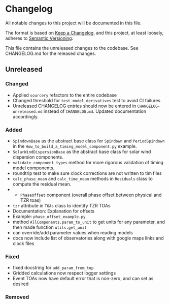 # Changelog
All notable changes to this project will be documented in this file.

The format is based on [Keep a Changelog](https://keepachangelog.com/en/1.0.0/),
and this project, at least loosely, adheres to [Semantic Versioning](https://semver.org/spec/v2.0.0.html).

This file contains the unreleased changes to the codebase. See CHANGELOG.md for
the released changes.

## Unreleased
### Changed
- Applied `sourcery` refactors to the entire codebase
- Changed threshold for `test_model_derivatives` test to avoid CI failures
- Unreleased CHANGELOG entries should now be entered in `CHANGELOG-unreleased.md` instead of `CHANGELOG.md`. Updated documentation accordingly.
### Added
- `SpindownBase` as the abstract base class for `Spindown` and `PeriodSpindown` in the `How_to_build_a_timing_model_component.py` example.
- `SolarWindDispersionBase` as the abstract base class for solar wind dispersion components.
- `validate_component_types` method for more rigorous validation of timing model components.
- roundtrip test to make sure clock corrections are not written to tim files
- `calc_phase_mean` and `calc_time_mean` methods in `Residuals` class to compute the residual mean.
- - `PhaseOffset` component (overall phase offset between physical and TZR toas)
- `tzr` attribute in `TOAs` class to identify TZR TOAs
- Documentation: Explanation for offsets
- Example: `phase_offset_example.py`
- method `AllComponents.param_to_unit` to get units for any parameter, and then made function `utils.get_unit`
- can override/add parameter values when reading models
- docs now include list of observatories along with google maps links and clock files
### Fixed
- fixed docstring for `add_param_from_top`
- Gridded calculations now respect logger settings
- Event TOAs now have default error that is non-zero, and can set as desired
### Removed